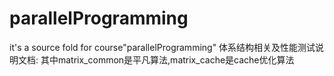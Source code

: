 # parallelProgramming
it's a source fold for course"parallelProgramming"
体系结构相关及性能测试说明文档:
其中matrix_common是平凡算法,matrix_cache是cache优化算法
